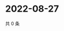 # 2022-08-27

共 0 条

<!-- BEGIN WEIBO -->
<!-- 最后更新时间 Sat Aug 27 2022 22:00:37 GMT+0800 (China Standard Time) -->

<!-- END WEIBO -->
